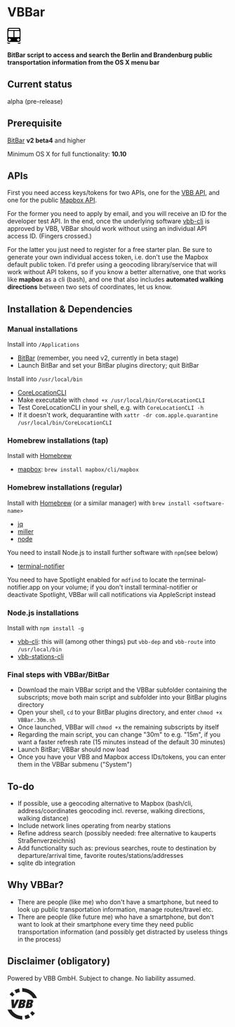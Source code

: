 # VBBar
![VBBar](https://github.com/JayBrown/VBBar/blob/master/img/VBBar_icon.png)

**BitBar script to access and search the Berlin and Brandenburg public transportation information from the OS X menu bar**

## Current status
alpha (pre-release)

## Prerequisite
[BitBar](https://github.com/matryer/bitbar) **v2 beta4** and higher

Minimum OS X for full functionality: **10.10**

## APIs
First you need access keys/tokens for two APIs, one for the [VBB API](http://www.vbb.de/labs), and one for the public [Mapbox API](https://www.mapbox.com/studio/signup/?plan=starter).

For the former you need to apply by email, and you will receive an ID for the developer test API. In the end, once the underlying software [vbb-cli](https://github.com/derhuerst/vbb-cli) is approved by VBB, VBBar should work without using an individual API access ID. (Fingers crossed.)

For the latter you just need to register for a free starter plan. Be sure to generate your own individual access token, i.e. don't use the Mapbox default public token. I'd prefer using a geocoding library/service that will work without API tokens, so if you know a better alternative, one that works like **mapbox** as a cli (bash), and one that also includes **automated walking directions** between two sets of coordinates, let us know.

## Installation & Dependencies

### Manual installations
Install into `/Applications`
* [BitBar](https://github.com/matryer/bitbar) (remember, you need v2, currently in beta stage)
* Launch BitBar and set your BitBar plugins directory; quit BitBar

Install into `/usr/local/bin`
* [CoreLocationCLI](https://github.com/fulldecent/corelocationcli)
* Make executable with `chmod +x /usr/local/bin/CoreLocationCLI`
* Test CoreLocationCLI in your shell, e.g. with `CoreLocationCLI -h`
* If it doesn't work, dequarantine with `xattr -dr com.apple.quarantine /usr/local/bin/CoreLocationCLI`

### Homebrew installations (tap)
Install with [Homebrew](http://brew.sh)
* [mapbox](https://github.com/mapbox/mapbox-cli-py): `brew install mapbox/cli/mapbox`

### Homebrew installations (regular)
Install with [Homebrew](http://brew.sh) (or a similar manager) with `brew install <software-name>`

* [jq](https://stedolan.github.io/jq/)
* [miller](https://github.com/johnkerl/miller)
* [node](https://nodejs.org)

You need to install Node.js to install further software with `npm`(see below)

* [terminal-notifier](https://github.com/alloy/terminal-notifier)

You need to have Spotlight enabled for `mdfind` to locate the terminal-notifier.app on your volume; if you don't install terminal-notifier or deactivate Spotlight, VBBar will call notifications via AppleScript instead

### Node.js installations
Install with `npm install -g`
* [vbb-cli](https://github.com/derhuerst/vbb-cli): this will (among other things) put `vbb-dep` and `vbb-route` into `/usr/local/bin`
* [vbb-stations-cli](https://github.com/derhuerst/vbb-stations-cli)

### Final steps with VBBar/BitBar
* Download the main VBBar script and the VBBar subfolder containing the subscripts; move both main script and subfolder into your BitBar plugins directory
* Open your shell, `cd` to your BitBar plugins directory, and enter `chmod +x VBBar.30m.sh`
* Once launched, VBBar will `chmod +x` the remaining subscripts by itself
* Regarding the main script, you can change "30m" to e.g. "15m", if you want a faster refresh rate (15 minutes instead of the default 30 minutes)
* Launch BitBar; VBBar should now load
* Once you have your VBB and Mapbox access IDs/tokens, you can enter them in the VBBar submenu ("System")

## To-do

* If possible, use a geocoding alternative to Mapbox (bash/cli, address/coordinates geocoding incl. reverse, walking directions, walking distance)
* Include network lines operating from nearby stations
* Refine address search (possibly needed: free alternative to kauperts Straßenverzeichnis)
* Add functionality such as: previous searches, route to destination by departure/arrival time, favorite routes/stations/addresses
* sqlite db integration

## Why VBBar?

* There are people (like me) who don't have a smartphone, but need to look up public transportation information, manage routes/travel etc.
* There are people (like future me) who have a smartphone, but don't want to look at their smartphone every time they need public transportation information (and possibly get distracted by useless things in the process)

## Disclaimer (obligatory)
Powered by VBB GmbH. Subject to change. No liability assumed.

![VBB](https://github.com/JayBrown/VBBar/blob/master/img/VBB_logo.png)
